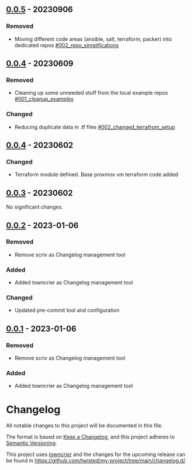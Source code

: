## [0.0.5](https://github.com/Vlot-Ltd/homelab) - 20230906


### Removed

- Moving different code areas (ansible, salt, terraform, packer) into dedicated repos [#002_repo_simplifications](https://github.com/Vlot-Ltd/homelab/issues/002_repo_simplifications)


## [0.0.4](https://github.com/Vlot-Ltd/homelab) - 20230609


### Removed

- Cleaning up some unneeded stuff from the local example repos [#001_cleanup_examples](https://github.com/Vlot-Ltd/homelab/issues/001_cleanup_examples)


### Changed

- Reducing duplicate data in .tf files [#002_changed_terrafrom_setup](https://github.com/Vlot-Ltd/homelab/issues/002_changed_terrafrom_setup)


## [0.0.4](https://github.com/Vlot-Ltd/homelab) - 20230602


### Changed

- Terraform module defined. Base proxmox vm terraform code added


## [0.0.3](https://github.com/Vlot-Ltd/homelab) - 20230602

No significant changes.


## [0.0.2](https://github.com/Vlot-Ltd/homelab) - 2023-01-06


### Removed

- Remove scriv as Changelog management tool


### Added

- Added towncrier as Changelog management tool


### Changed

- Updated pre-commit tool and configuration


## [0.0.1](https://github.com/Vlot-Ltd/homelab) - 2023-01-06


### Removed

- Remove scriv as Changelog management tool


### Added

- Added towncrier as Changelog management tool


# Changelog

All notable changes to this project will be documented in this file.

The format is based on [Keep a Changelog](https://keepachangelog.com/en/1.0.0/), and this project adheres to [Semantic Versioning](https://semver.org/spec/v2.0.0.html).

This project uses [*towncrier*](https://towncrier.readthedocs.io/) and the changes for the upcoming release can be found in <https://github.com/twisted/my-project/tree/main/changelog.d/>.

<!-- towncrier release notes start -->